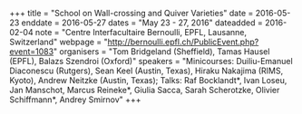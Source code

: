 +++
title = "School on Wall-crossing and Quiver Varieties"
date = 2016-05-23
enddate = 2016-05-27
dates = "May 23 - 27, 2016"
dateadded = 2016-02-04
note = "Centre Interfacultaire Bernoulli, EPFL, Lausanne, Switzerland"
webpage = "http://bernoulli.epfl.ch/PublicEvent.php?event=1083"
organisers = "Tom Bridgeland (Sheffield), Tamas Hausel (EPFL), Balazs Szendroi (Oxford)"
speakers = "Minicourses: Duiliu-Emanuel Diaconescu (Rutgers), Sean Keel (Austin, Texas), 
Hiraku Nakajima (RIMS, Kyoto), Andrew Neitzke (Austin, Texas); Talks: Raf Bocklandt*, Ivan Loseu, Jan Manschot, Marcus Reineke*, Giulia Sacca, Sarah Scherotzke, Olivier Schiffmann*, Andrey Smirnov"
+++
